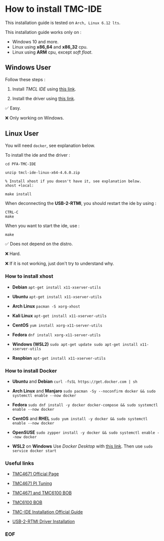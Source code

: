 # How to install TMC-IDE

This installation guide is tested on `Arch, Linux 6.12 lts`.

This installation guide works only on :

- Windows 10 and more.
- Linux using **x86_64** and **x86_32** cpu.
- Linux using **ARM** cpu, except *soft float*.

## Windows User

Follow these steps :

1) Install *TMCL IDE* using [this link](https://www.analog.com/en/resources/evaluation-hardware-and-software/motor-motion-control-software/tmcl-ide.html#latest).

2) Install the driver using [this link](https://www.analog.com/media/en/technical-documentation/user-guides/USB-2-RTMI_hardware_manual_hw2.0_rev2.01.pdf).

&#x2705; Easy.

&#x274C; Only working on Windows.

## Linux User

You will need `docker`, see explanation below.

To install the ide and the driver :

```
cd PFA-TMC-IDE

unzip tmcl-ide-linux-x64-4.6.0.zip

% Install xhost if you doesn't have it, see explanation below.
xhost +local:

make install
```

When deconnecting the **USB-2-RTMI**, you should restart the ide by using :

```
CTRL-C
make
```

When you want to start the ide, use :

```
make
```

&#x2705; Does not depend on the distro.

&#x274C; Hard.

&#x274C; If it is not working, just don't try to understand why.

### How to install xhost

- **Debian**
`apt-get install x11-xserver-utils`

- **Ubuntu**
`apt-get install x11-xserver-utils`

- **Arch Linux**
`pacman -S xorg-xhost`

- **Kali Linux**
`apt-get install x11-xserver-utils`

- **CentOS**
`yum install xorg-x11-server-utils`

- **Fedora**
`dnf install xorg-x11-server-utils`

- **Windows (WSL2)**
`sudo apt-get update sudo apt-get install x11-xserver-utils`

- **Raspbian**
`apt-get install x11-xserver-utils`

### How to install Docker

- **Ubuntu** and **Debian**
`curl -fsSL https://get.docker.com | sh`

- **Arch Linux** and **Manjaro**
`sudo pacman -Sy --noconfirm docker && sudo systemctl enable --now docker`

- **Fedora**
`sudo dnf install -y docker docker-compose && sudo systemctl enable --now docker`

- **CentOS** and **RHEL**
`sudo yum install -y docker && sudo systemctl enable --now docker`

-  **OpenSUSE**
`sudo zypper install -y docker && sudo systemctl enable --now docker`

- **WSL2** on **Windows**
Use *Docker Desktop* with [this link](https://www.docker.com/products/docker-desktop/).
Then use
`sudo service docker start`

### Useful links

- [TMC4671 Official Page](https://www.analog.com/en/products/tmc4671.html)

- [TMC4671 PI Tuning](https://tmc-item.chiplinkstech.com/AN053_TMC4671-PI_Tuning.pdf)

- [TMC4671 and TMC6100 BOB](https://www.analog.com/en/resources/evaluation-hardware-and-software/evaluation-boards-kits/tmc4671-tmc6100-bob.html#eb-overview)

- [TMC6100 BOB](https://www.analog.com/media/en/technical-documentation/data-sheets/TMC6100_datasheet_rev1.03.pdf)

- [TMC-IDE Installation Official Guide](https://www.analog.com/media/en/technical-documentation/user-guides/how-to-start-linux-tmcl-ide.pdf)

- [USB-2-RTMI Driver Installation](https://www.analog.com/media/en/technical-documentation/user-guides/USB-2-RTMI_hardware_manual_hw2.0_rev2.01.pdf)

### EOF

